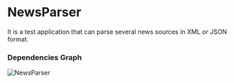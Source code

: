 # NewsParser
It is a test application that can parse several news sources in XML or JSON format.

### Dependencies Graph
![NewsParser](https://user-images.githubusercontent.com/51891033/160948787-eeef96a8-d998-4e7f-866f-a463b13c7e2f.jpeg)
